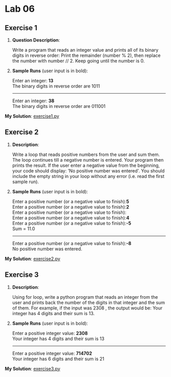 # Lab 06

## Exercise 1

1. **Question Description**:

    Write a program that reads an integer value and prints all of its binary digits in reverse order: Print the remainder (number % 2), then replace the number with number // 2. Keep going until the number is 0.

2. **Sample Runs** (user input is in bold):

    Enter an integer: **13**<br>
    The binary digits in reverse order are 1011

    ---
    Enter an integer: **38**<br>
    The binary digits in reverse order are 011001

**My Solution**: [exercise1.py](exercise1.py)

## Exercise 2

1. **Description**:

    Write a loop that reads positive numbers from the user and sum them. The loop continues till a negative number is entered. Your program then prints the result. If the user enter a negative value from the beginning, your code should display: 'No positive number was entered'. You should include the empty string in your loop without any error (i.e. read the first sample run).

2. **Sample Runs** (user input is in bold):

    Enter a positive number (or a negative value to finish):**5**<br>
    Enter a positive number (or a negative value to finish):**2**<br>
    Enter a positive number (or a negative value to finish):<br>
    Enter a positive number (or a negative value to finish):**4**<br>
    Enter a positive number (or a negative value to finish):**-5**<br>
    Sum = 11.0

    ---
    Enter a positive number (or a negative value to finish):**-8**<br>
    No positive number was entered.

**My Solution**: [exercise2.py](exercise2.py)

## Exercise 3

1. **Description**:

    Using for loop, write a python program that reads an integer from the user and prints back the number of the digits in that integer and the sum of them. For example, if the input was 2308 , the output would be: Your integer has 4 digits and their sum is 13.

2. **Sample Runs** (user input is in bold):

    Enter a positive integer value: **2308**<br>
    Your integer has 4 digits and their sum is 13

    ---
    Enter a positive integer value: **714702**<br>
    Your integer has 6 digits and their sum is 21

**My Solution**: [exercise3.py](exercise3.py)
